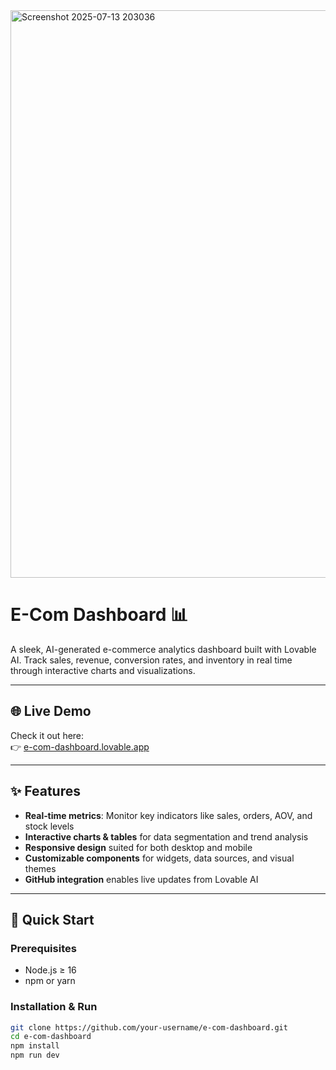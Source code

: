 <img width="1906" height="908" alt="Screenshot 2025-07-13 203036" src="https://github.com/user-attachments/assets/53f84471-439d-44e3-a2bb-dd4d157f0e09" />

# E-Com Dashboard 📊

A sleek, AI-generated e-commerce analytics dashboard built with Lovable AI. Track sales, revenue, conversion rates, and inventory in real time through interactive charts and visualizations.

---

## 🌐 Live Demo

Check it out here:  
👉 [e-com-dashboard.lovable.app](https://e-com-dashboard.lovable.app/)

---

## ✨ Features

- **Real‑time metrics**: Monitor key indicators like sales, orders, AOV, and stock levels  
- **Interactive charts & tables** for data segmentation and trend analysis  
- **Responsive design** suited for both desktop and mobile  
- **Customizable components** for widgets, data sources, and visual themes  
- **GitHub integration** enables live updates from Lovable AI

---

## 🚀 Quick Start

### Prerequisites

- Node.js ≥ 16  
- npm or yarn

### Installation & Run

```bash
git clone https://github.com/your-username/e-com-dashboard.git
cd e-com-dashboard
npm install
npm run dev
